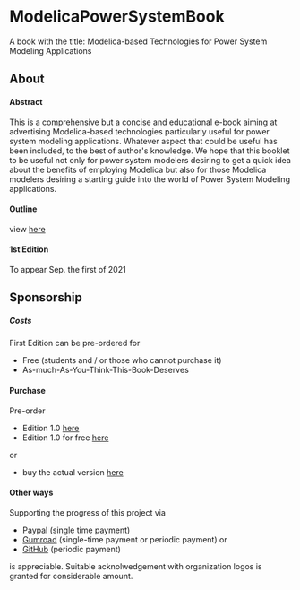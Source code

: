 # ModelicaPowerSystemBook
A book with the title: Modelica-based Technologies for Power System Modeling Applications

## About 

#### Abstract

This is a comprehensive but a concise and educational e-book aiming at advertising Modelica-based technologies particularly useful for power system modeling applications. Whatever aspect that could be useful has been included, to the best of author's knowledge. We hope that this booklet to be useful not only for power system modelers desiring to get a quick idea about the benefits of employing Modelica but also for those Modelica modelers desiring a starting guide into the world of Power System Modeling applications.  

#### Outline 

view [here](https://github.com/Mathemodica/ModelicaPowerSystemBook/blob/main/ModelicaPowerSys-outline.pdf)

#### 1st Edition

To appear Sep. the first of 2021

## Sponsorship

##### Costs 

First Edition can be pre-ordered for 

* Free (students and / or those who cannot purchase it)
* As-much-As-You-Think-This-Book-Deserves 

#### Purchase

Pre-order 
- Edition 1.0 [here](https://gum.co/mathemodica-powsys)
- Edition 1.0 for free [here](https://gum.co/mathemodica-powsys-free) 

or 
- buy the actual version [here](https://gum.co/mathemodica-powsys-actual) 

#### Other ways

Supporting the progress of this project via 

- [Paypal](https://www.paypal.com/paypalme/mathemodica) (single time payment) 
- [Gumroad](https://gum.co/mathemodica-powsys-sponsorship) (single-time payment or periodic payment)
or
- [GitHub](https://github.com/sponsors/AtiyahElsheikh) (periodic payment)  

is appreciable. Suitable acknolwedgement with organization logos is granted for considerable amount.  
